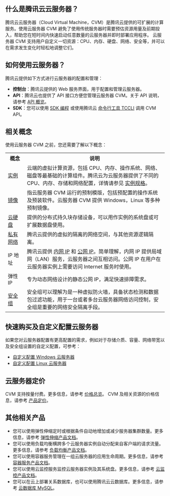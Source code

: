 ## 什么是腾讯云云服务器？

腾讯云云服务器（Cloud Virtual Machine，CVM）是腾讯云提供的可扩展的计算服务。使用云服务器 CVM 避免了使用传统服务器时需要预估资源用量及前期投入，帮助您在短时间内快速启动任意数量的云服务器并即时部署应用程序。
云服务器 CVM 支持用户自定义一切资源：CPU、内存、硬盘、网络、安全等，并可以在需求发生变化时轻松地调整它们。

## 如何使用云服务器？

腾讯云提供如下方式进行云服务器的配置和管理：
- **控制台**：腾讯云提供的 Web 服务界面，用于配置和管理云服务器。
- **API**：腾讯云也提供了 API 接口方便您管理云服务器 CVM。关于 API 说明，请参考 [API 概览](https://intl.cloud.tencent.com/document/api/213/15689)。
- **SDK**：您可以使用 [SDK 编程](https://intl.cloud.tencent.com/document/product/494) 或使用腾讯云 [命令行工具 TCCLI](https://intl.cloud.tencent.com/document/product/1013) 调用 CVM API。

## 相关概念

使用云服务器 CVM 之前，您还需要了解以下概念：
<table>
<tr>
<th width="12%">概念</th><th>说明</th>
</tr>
<tr>
<td><a href="https://intl.cloud.tencent.com/document/product/213/4939">实例</a></td>
<td>云端的虚拟计算资源，包括 CPU、内存、操作系统、网络、磁盘等最基础的计算组件。腾讯云为云服务器提供了不同的 CPU、内存、存储和网络配置，详情请参见 <a href="https://intl.cloud.tencent.com/document/product/213/11518">实例规格</a>。</td>
</tr>
<tr>
<td><a href="https://intl.cloud.tencent.com/document/product/213/4940">镜像</a></td>
<td>指云服务器 CVM 运行的预制模版，包括预配置的操作系统及预装软件。云服务器 CVM 提供 Windows，Linux 等多种预制镜像。</td>
</tr>
<tr>
<td><a href="https://intl.cloud.tencent.com/document/product/213/4953">云硬盘</a></td>
<td>提供的分布式持久块存储设备，可以用作实例的系统盘或可扩展数据盘使用。</td>
</tr>
<tr>
<td><a href="https://intl.cloud.tencent.com/document/product/215/535">私有网络</a></td>
<td>腾讯云提供的虚拟的隔离的网络空间，与其他资源逻辑隔离。</td>
</tr>
<tr>
<td>IP 地址</td>
<td>腾讯云提供 <a href="https://intl.cloud.tencent.com/doc/product/213/5225">内网 IP</a> 和 <a href="https://intl.cloud.tencent.com/document/product/213/5224">公网 IP</a>。简单理解，内网 IP 提供局域网（LAN）服务，云服务器之间互相访问。公网 IP 在用户在云服务器实例上需要访问 Internet 服务时使用。</td>
</tr>
<tr>
<td>弹性 IP</td>
<td>专为动态网络设计的静态公网 IP，满足快速排障需求。</td>
</tr>
<tr>
<td><a href="https://intl.cloud.tencent.com/document/product/213/12452">安全组</a></td>
<td>安全组可以理解为是一种虚拟防火墙，具备状态检测和数据包过滤功能，用于一台或者多台云服务器网络访问控制，安全组是重要的网络安全隔离手段。</td>
</tr>
</table>

## 快速购买及自定义配置云服务器

如果您对云服务器配置有更高配置的需求，例如对于存储介质、容量、网络带宽以及安全组设置的自定义配置，可参考：
- [自定义配置 Windows 云服务器](https://intl.cloud.tencent.com/document/product/213/10516)
- [自定义配置 Linux 云服务器](https://intl.cloud.tencent.com/document/product/213/10517)

## 云服务器定价

CVM 支持按量付费。更多信息，请参考 [价格总览](https://intl.cloud.tencent.com/document/product/213/2176)。
CVM 及相关资源的价格信息，请参考 [产品定价](https://buy.cloud.tencent.com/price/cvm/overview)。

## 其他相关产品

- 您可以使用弹性伸缩定时或根据条件自动地增加或减少服务器集群数量。更多信息，请参考 [弹性伸缩产品文档](https://intl.cloud.tencent.com/document/product/377)。
- 您可以使用负载均衡横跨多个云服务器实例自动分配来自客户端的请求流量。更多信息，请参考 [负载均衡产品文档](https://intl.cloud.tencent.com/document/product/214)。
- 您可以使用容器服务管理在一组云服务器的应用生命周期。更多信息，请参考 [容器服务产品文档](https://intl.cloud.tencent.com/document/product/457)。
- 您可以使用云监控服务监控云服务器实例及其系统盘。更多信息，请参考 [云监控产品文档](https://intl.cloud.tencent.com/document/product/248)。
- 您可以在云上部署关系数据库，也可以使用腾讯云云数据库。更多信息，请参考 [云数据库 MySQL](https://intl.cloud.tencent.com/document/product/236)。


